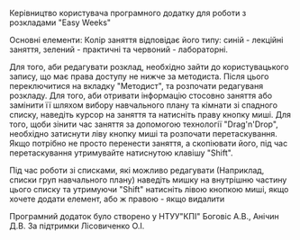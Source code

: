 Керівництво користувача програмного додатку для роботи з розкладами "Easy Weeks"

Основні елементи:
Колір заняття відповідає його типу: синій - лекційні заняття,
зелений - практичні та червоний - лабораторні.

Для того, аби редагувати розклад, необхідно зайти до користувацького запису,
що має права доступу не нижче за методиста.
Після цього переключитися на вкладку "Методист", та розпочати редагуваня розкладу.
Для того, аби отривати інформацію стосовно заняття або замінити її
шляхом вибору навчального плану та кімнати зі спадного списку,
наведіть курсор на заняття та натисніть праву кнопку миші.
Для того, щоби зінити час заняття за допомогою технології "Drag'n'Drop",
необхідно затиснути ліву кнопку миші та розпочати перетаскування.
Якщо потрібно не просто перенести заняття, а скопіювати його,
під час перетаскування утримувайте натиснутою клавішу "Shift".

Під час роботи зі списками, які можливо редагувати
(Наприклад, списки груп навчального плану) наведіть мишку на внутрішню частину
цього списку та утримуючи "Shift" натисніть лівою кнопкою миші,
якщо хочете додати елемент, або ж правою - якщо видалити

Програмний додаток було створено у НТУУ"КПІ"
Боговіс А.В., Анічин Д.В.
За підтримки Лісовиченко О.І.
